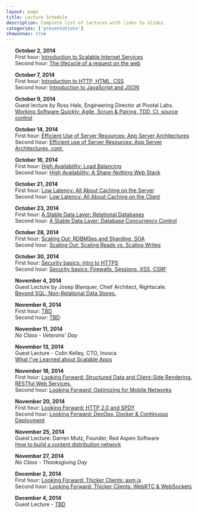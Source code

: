 ```yaml
---
layout: page
title: Lecture Schedule
description: Complete list of lectures with links to slides.
categories: ['presentations']
showinnav: true
---
```


<ul>
<section>
<p>
<b>October 2, 2014</br></b>
First hour: <a href="tbd.html">Introduction to Scalable Internet
Services</a>
</br>
Second hour: 
<a href="tbd.html">The lifecycle of a request on the web</a>
</br>
</p>
</section>
</ul>

<ul>
<section>
<p>
<b>October 7, 2014</br></b>
First hour: <a href="tbd.html">Introduction to HTTP, HTML, CSS</a>
</br>
Second hour: <a href="tbd.html">Introduction to JavaScript and
JSON</a>
</br>
</section>
</ul>

<ul>
<section>
<p>
<b>October 9, 2014</br></b>
Guest lecture by Ross Hale, Engineering Director at Pivotal Labs. <br>
<a href="tbd.html">Working Software Quickly: Agile,
Scrum & Pairing, TDD, CI, source control </a></br>
</p>
</section>
</ul>




<ul>
<section>
<p>
<b>October 14, 2014</br></b>
First hour: <a href="tbd.html">Efficient Use of Server Resources: App Server Architectures</a></br>
Second hour: <a href="tbd.html">Efficient use of Server Resources: App Server Architectures, cont. </a></br>
</p>
</section>
</ul>

<ul>
<section>
<p>
<b>October 16, 2014</br></b>
First hour: <a href="tbd.html">High Availability: Load Balancing</a></br>
Second hour: <a href="tbd.html">High Availability: A Share-Nothing Web Stack</a></br>
</p>
</section>
</ul>



<ul>
<section>
<p>
<b>October 21, 2014</br></b>
First hour: <a href="tbd.html">Low Latency: All About Caching on the Server</a></br>
Second hour: <a href="tbd.html">Low Latency: All About Caching on the Client</a></br>
</p>
</section>
</ul>


<ul>
<section>
<p>
<b>October 23, 2014</br></b>
First hour: <a href="tbd.html">A Stable Data Layer: Relational Databases</a></br>
Second hour: <a href="tbd.html">A Stable Data Layer: Database Concurrency Control</a></br>
</p>
</section>
</ul>


<ul>
<section>
<p>
<b>October 28, 2014</br></b>
First hour: <a href="tbd.html">Scaling Out: RDBMSes and Sharding, SOA</a></br>
Second hour: <a href="tbd.html">Scaling Out: Scaling Reads vs. Scaling Writes</a></br>
</p>
</section>
</ul>



<ul>
<section>
<p>
<b>October 30, 2014</br></b>
First hour: <a href="tbd.html">Security basics: intro to HTTPS</a></br>
Second hour: <a href="tbd.html">Security basics: Firewalls, Sessions, XSS, CSRF</a></br>
</p>
</section>
</ul>


<ul>
<section>
<p>
<b>November 4, 2014</br></b>
Guest Lecture by Josep Blanquer, Chief Architect, Rightscale. <br>
<a href="tbd.html"> Beyond SQL: Non-Relational Data Stores.</a></br>
</p>
</section>
</ul>


<ul>
<section>
<p>
<b>November 6, 2014</br></b>
First hour: <a href="tbd.html">TBD</a></br>
Second hour: <a href="tbd.html">TBD</a></br>
</p>
</section>
</ul>


<ul>
<section>
<p>
<b>November 11, 2014</br></b>
<em>No Class - Veterans' Day</em>
</p>
</section>
</ul>

<ul>
<section>
<p>
<b>November 13, 2014</br></b>
Guest Lecture - Colin Kelley, CTO, Invoca<br> 
<a href="tbd.html">What I've Learned about Scalable Apps</a></br>
</p>
</section>
</ul>


<ul>
<section>
<p>
<b>November 18, 2014</br></b>
First hour: <a href="tbd.html">Looking Forward: Structured Data and Client-Side Rendering.  RESTful Web Services.</a></br>
Second hour: <a href="tbd.html">Looking Forward: Optimizing for Mobile Networks </a></br>
</p>
</section>
</ul>


<ul>
<section>
<p>
<b>November 20, 2014</br></b>
First hour: <a href="tbd.html">Looking Forward: HTTP 2.0 and SPDY</a></br>
Second hour: <a href="tbd.html">Looking Forward: DevOps, Docker & Continuous Deployment </a></br>
</p>
</section>
</ul>


<ul>
<section>
<p>
<b>November 25, 2014</br></b>
Guest Lecture: Darren Mutz, Founder, Red Aspen Software<br>
<a href="tbd.html">How to build a content distribution network</a></br>
</p>
</section>
</ul>

<ul>
<section>
<p>
<b>November 27, 2014</br></b>
<em>No Class - Thanksgiving Day</em>
</p>
</section>
</ul>



<ul>
<section>
<p>
<b> December 2, 2014</br></b>
First hour: <a href="tbd.html">Looking Forward: Thicker Clients: asm.js</a></br>
Second hour: <a href="tbd.html">Looking Forward: Thicker Clients: WebRTC & WebSockets </a></br>
</p>
</section>
</ul>



<ul>
<section>
<p>
<b>December 4, 2014</br></b>
Guest Lecture - <a href="tbd.html">TBD</a></br>
</p>
</section>
</ul>

